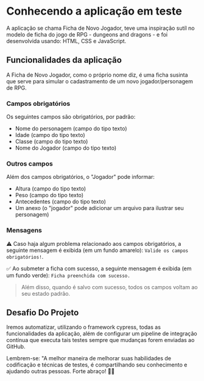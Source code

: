 # Conhecendo a aplicação em teste
A aplicação se chama Ficha de Novo Jogador, teve uma inspiração sutíl no modelo de ficha do jogo de RPG - dungeons and dragons - e foi desenvolvida usando: HTML, CSS e JavaScript.

## Funcionalidades da aplicação
A Ficha de Novo Jogador, como o próprio nome diz, é uma ficha susinta que serve para simular o cadastramento de um novo jogador/personagem de RPG.

### Campos obrigatórios
Os seguintes campos são obrigatórios, por padrão:

- Nome do personagem (campo do tipo texto)
- Idade (campo do tipo texto)
- Classe (campo do tipo texto)
- Nome do Jogador (campo do tipo texto)

### Outros campos
Além dos campos obrigatórios, o "Jogador" pode informar:
- Altura (campo do tipo texto)
- Peso (campo do tipo texto)
- Antecedentes (campo do tipo texto)
- Um anexo (o "jogador" pode adicionar um arquivo para ilustrar seu personagem)

### Mensagens

⚠️ Caso haja algum problema relacionado aos campos obrigatórios, a seguinte mensagem é exibida (em um fundo amarelo): `Valide os campos obrigatórios!`.

✅ Ao submeter a ficha com sucesso, a seguinte mensagem é exibida (em um fundo verde): `Ficha preenchida com sucesso.`

> Além disso, quando é salvo com sucesso, todos os campos voltam ao seu estado padrão.

## Desafio Do Projeto

Iremos automatizar, utilizando o framework cypress, todas as funcionalidades da aplicação, além de configurar um pipeline de integração contínua que executa tais testes sempre que mudanças forem enviadas ao GitHub.

Lembrem-se: "A melhor maneira de melhorar suas habilidades de codificação e técnicas de testes, é compartilhando seu conhecimento e ajudando outras pessoas. Forte abraço! 🧑‍🏫

